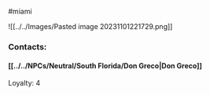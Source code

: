 #miami 

![[../../Images/Pasted image 20231101221729.png]]

### Contacts:
#### [[../../NPCs/Neutral/South Florida/Don Greco|Don Greco]]
Loyalty: 4

